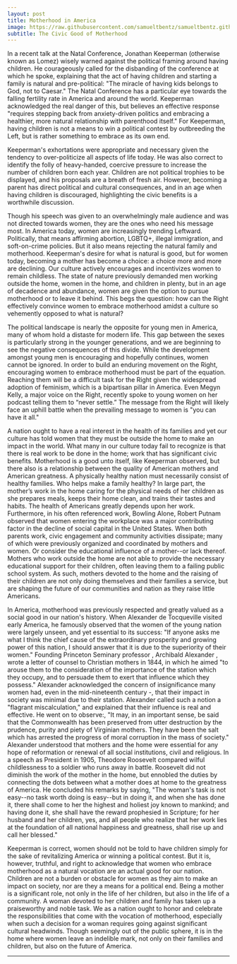 ```yaml
---
layout: post
title: Motherhood in America
image: https://raw.githubusercontent.com/samueltbentz/samueltbentz.github.io/master/images/theodore.jpg
subtitle: The Civic Good of Motherhood
---
```


In a recent talk at the Natal Conference, Jonathan Keeperman (otherwise known as Lomez) wisely warned against the political framing around having children. He courageously called for the disbanding of the conference at which he spoke, explaining that the act of having children and starting a family is natural and pre-political: "The miracle of having kids belongs to God, not to Caesar." The Natal Conference has a particular eye towards the falling fertility rate in America and around the world. Keeperman acknowledged the real danger of this, but believes an effective response "requires stepping back from anxiety-driven politics and embracing a healthier, more natural relationship with parenthood itself." For Keeperman, having children is not a means to win a political contest by outbreeding the Left, but is rather something to embrace as its own end.

Keeperman's exhortations were appropriate and necessary given the tendency to over-politicize all aspects of life today. He was also correct to identify the folly of heavy-handed, coercive pressure to increase the number of children born each year. Children are not political trophies to be displayed, and his proposals are a breath of fresh air. However, becoming a parent has direct political and cultural consequences, and in an age when having children is discouraged, highlighting the civic benefits is a worthwhile discussion.

Though his speech was given to an overwhelmingly male audience and was not directed towards women, they are the ones who need his message most. In America today, women are increasingly trending Leftward. Politically, that means affirming abortion, LGBTQ+, illegal immigration, and soft-on-crime policies. But it also means rejecting the natural family and motherhood. Keeperman's desire for what is natural is good, but for women today, becoming a mother has become a choice: a choice more and more are declining. Our culture actively encourages and incentivizes women to remain childless. The state of nature previously demanded men working outside the home, women in the home, and children in plenty, but in an age of decadence and abundance, women are given the option to pursue motherhood or to leave it behind. This begs the question: how can the Right effectively convince women to embrace motherhood amidst a culture so vehemently opposed to what is natural?

The political landscape is nearly the opposite for young men in America, many of whom hold a distaste for modern life. This gap between the sexes is particularly strong in the younger generations, and we are beginning to see the negative consequences of this divide.  While the development amongst young men is encouraging and hopefully continues, women cannot be ignored. In order to build an enduring movement on the Right, encouraging women to embrace motherhood must be part of the equation. Reaching them will be a difficult task for the Right given the widespread adoption of feminism, which is a bipartisan pillar in America. Even Megyn Kelly, a major voice on the Right, recently spoke to young women on her podcast telling them to “never settle.” The message from the Right will likely face an uphill battle  when the prevailing message to women is "you can have it all."

 A nation ought to have a real interest in the health of its families and yet our culture has told women that they must be outside the home to make an impact in the world. What many in our culture today fail to recognize is that there is real work to be done in the home; work that has significant civic benefits. Motherhood is a good unto itself, like Keeperman observed, but there also is a relationship between the quality of American mothers and American greatness. A physically healthy nation must necessarily consist of healthy families.  Who helps make a family healthy? In large part, the mother’s work in the home caring for the physical needs of her children as she prepares meals, keeps their home clean, and trains their tastes and habits. The health of Americans greatly depends upon her work. Furthermore, in his often referenced work, Bowling Alone, Robert Putnam observed that women entering the workplace was a major contributing factor in the decline of social capital in the United States. When both parents work, civic engagement and community activities dissipate; many of which were previously organized and coordinated by mothers and women. Or consider the educational influence of a mother--or lack thereof. Mothers who work outside the home are not able to provide the necessary educational support for their children, often leaving them to a failing  public school system. As such, mothers devoted to the home and the raising of their children are not only doing themselves and their families a service, but are shaping the future of our communities and nation as they raise little Americans.

In America, motherhood was previously respected and greatly valued as a social good in our nation's history. When Alexander de Tocqueville visited early America, he famously observed that the women of the young nation were largely unseen, and yet essential to its success: "If anyone asks me what I think the chief cause of the extraordinary prosperity and growing power of this nation, I should answer that it is due to the superiority of their women." Founding Princeton Seminary professor , Archibald Alexander , wrote a letter of counsel to Christian mothers in 1844, in which he aimed "to arouse them to the consideration of the importance of the station which they occupy, and to persuade them to exert that influence which they possess." Alexander acknowledged the concern of insignificance many women had, even in the mid-nineteenth century -, that their impact in society was minimal due to their station. Alexander called such a notion a "flagrant miscalculation," and explained that their influence is real and effective. He went on to observe:, "It may, in an important sense, be said that the Commonwealth has been preserved from utter destruction by the prudence, purity and piety of Virginian mothers. They have been the salt which has arrested the progress of moral corruption in the mass of society." Alexander understood that mothers and the home were essential for any hope of reformation or renewal of all social institutions, civil and religious. In a speech as President in 1905, Theodore Roosevelt compared wilful childlessness to a soldier who runs away in battle. Roosevelt did not diminish the work of the mother in the home, but ennobled the duties by connecting the dots between what a mother does at home to the greatness of America. He concluded his remarks by saying, "The woman's task is not easy--no task worth doing is easy--but in doing it, and when she has done it, there shall come to her the highest and holiest joy known to mankind; and having done it, she shall have the reward prophesied in Scripture; for her husband and her children, yes, and all people who realize that her work lies at the foundation of all national happiness and greatness, shall rise up and call her blessed."

Keeperman is correct, women should not be told to have children simply for the sake of revitalizing America or winning a political contest. But it is, however, truthful, and right to acknowledge that women who embrace motherhood as a natural vocation are an actual good for our nation. Children are not a burden or obstacle for women as they aim to make an impact on society, nor are they a means for a political end. Being a mother is a significant role, not only in the life of her children, but also in the life of a community. A woman devoted to her children and family has taken up a praiseworthy and noble task. We as a nation ought to honor and celebrate the responsibilities that come with the vocation of motherhood, especially when such a decision for a woman requires going against significant cultural headwinds. Though seemingly out of the public sphere, it is in the home where women leave an indelible mark, not only on their families and children, but also on the future of America.

***
